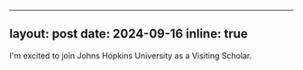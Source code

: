
---
layout: post
date: 2024-09-16
inline: true
---

I'm excited to join Johns Hopkins University as a Visiting Scholar.

